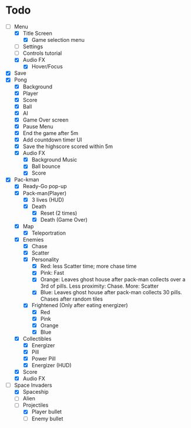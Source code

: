 # Todo
- [ ] Menu
	- [x] Title Screen
		- [x] Game selection menu
	- [ ] Settings
	- [ ] Controls tutorial
	- [x] Audio FX
		- [x] Hover/Focus
- [x] Save
- [x] Pong
	- [x] Background
	- [x] Player
	- [x] Score
	- [x] Ball
	- [x] AI
	- [x] Game Over screen
	- [x] Pause Menu
	- [x] End the game after 5m
	- [x] Add countdown timer UI
	- [x] Save the highscore scored within 5m
	- [x] Audio FX
		- [x] Background Music
		- [x] Ball bounce
		- [x] Score
- [x] Pac-kman
    - [x] Ready-Go pop-up
	- [x] Pack-man(Player)
		- [x] 3 lives (HUD)
		- [x] Death
			- [x] Reset (2 times)
			- [x] Death (Game Over)
	- [x] Map
		- [x] Teleportration
	- [x] Enemies
		- [x] Chase
		- [x] Scatter
		- [x] Personality
            - [x] Red: less Scatter time; more chase time
            - [x] Pink: Fast
            - [x] Orange: Leaves ghost house after pack-man collects over a 3rd of pills. Less proximity: Chase. More: Scatter
            - [x] Blue: Leaves ghost house after pack-man collects 30 pills. Chases after random tiles
		- [x] Frightened (Only after eating energizer)
            - [x] Red
            - [x] Pink
            - [x] Orange
            - [x] Blue
	- [x] Collectibles
		- [x] Energizer
		- [x] Pill
		- [x] Power Pill
		- [x] Energizer (HUD)
	- [x] Score
	- [x] Audio FX
- [ ] Space Invaders
    - [x] Spaceship
    - [ ] Alien
    - [ ] Projectiles
        - [x] Player bullet
        - [ ] Enemy bullet
